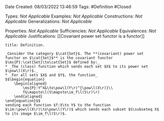 <br />
<br />

Date Created: 08/03/2022 13:46:59
Tags: #Definition #Closed 

Types: _Not Applicable_
Examples: _Not Applicable_
Constructions: _Not Applicable_
Generalizations: _Not Applicable_

Properties: _Not Applicable_
Sufficiencies: _Not Applicable_
Equivalences: _Not Applicable_
Justifications: [[Covariant power set functor is a functor]]

``` ad-Definition
title: Definition.

_Consider the category $\cat{Set}$. The **(covariant) power set functor on $\cat{Set}$** is the covariant functor $\ms{P}:\cat{Set}\to\cat{Set}$ defined by:_
* _The (class) function which sends each set $X$ to its power set $\pow\l(X\r)$._
* _For all sets $X$ and $Y$, the function_
$$\begin{equation}
    \begin{aligned}
        \ms{P}:Y^X&\to\pow\l(Y\r)^{\pow\l(X\r)}\\
        f&\mapsto\l(S\mapsto\im_f\l(S\r)\r)
    \end{aligned}
\end{equation}$$
sending each function $f:X\to Y$ to the function $\im:\pow\l(X\r)\to\pow\l(Y\r)$ which sends each subset $S\subseteq X$ to its image $\im_f\l(S\r)$.

```
